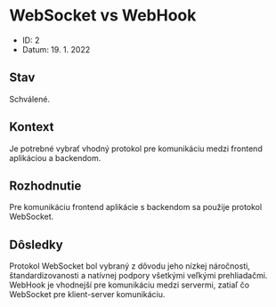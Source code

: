 # WebSocket vs WebHook

- ID: 2
- Datum: 19. 1. 2022

## Stav

Schválené.

## Kontext

Je potrebné vybrať vhodný protokol pre komunikáciu medzi frontend aplikáciou a backendom.

## Rozhodnutie

Pre komunikáciu frontend aplikácie s backendom sa použije protokol WebSocket.

## Dôsledky

Protokol WebSocket bol vybraný z dôvodu jeho nízkej náročnosti, štandardizovanosti a natívnej podpory všetkými veľkými prehliadačmi. WebHook je vhodnejší pre komunikáciu medzi servermi, zatiaľ čo WebSocket pre klient-server komunikáciu.
